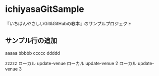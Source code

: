 # ichiyasaGitSample
『いちばんやさしいGit&GitHubの教本』のサンプルプロジェクト
## サンプル行の追加
aaaaa
bbbbb
ccccc
ddddd

zzzzz
ローカル update-venue
ローカル update-venue 2
ローカル update-venue 3
